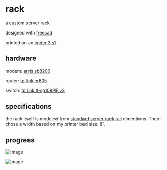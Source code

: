 # rack

a custom server rack

designed with [freecad](https://www.freecadweb.org/)

printed on an [ender 3 s1](https://www.creality.com/products/creality-ender-3-s1-3d-printer)

## hardware

modem: [arris sb8200](https://www.surfboard.com/products/cable-modems/sb8200/)

router: [tp link er605](https://www.tp-link.com/us/business-networking/omada-sdn-router/er605/)

switch: [tp link tl-sg108PE v3](https://www.tp-link.com/us/business-networking/surveillance-switch/tl-sg108pe/)

## specifications

the rack itself is modeled from [standard server rack rail](https://upload.wikimedia.org/wikipedia/commons/a/a9/Server_rack_rail_dimensions.svg) dimentions. Then I chose a width based on my printer bed size: 8".

## progress

![image](https://user-images.githubusercontent.com/7338312/174907096-8425e722-8368-4483-86ed-644db06cf5b4.png)

![image](https://user-images.githubusercontent.com/7338312/174907116-f28d2ddf-0005-4e9c-851b-25f5006afdf4.png)
